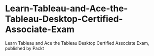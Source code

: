# Learn-Tableau-and-Ace-the-Tableau-Desktop-Certified-Associate-Exam
Learn Tableau and Ace the Tableau Desktop Certified Associate Exam, published by Packt
